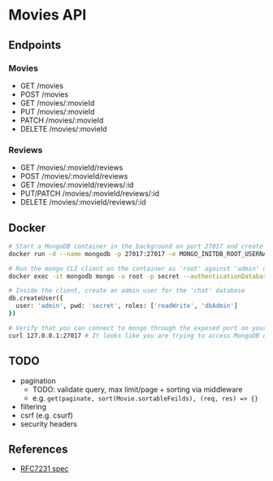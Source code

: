 # Movies API

## Endpoints

### Movies

- GET /movies
- POST /movies
- GET /movies/:movieId
- PUT /movies/:movieId
- PATCH /movies/:movieId
- DELETE /movies/:movieId

### Reviews

- GET /movies/:movieId/reviews
- POST /movies/:movieId/reviews
- GET /movies/:movieId/reviews/:id
- PUT/PATCH /movies/:movieId/reviews/:id
- DELETE /movies/:movieId/reviews/:id

## Docker

```sh
# Start a MongoDB container in the background on port 27017 and create a 'root' user on the 'admin' database
docker run -d --name mongodb -p 27017:27017 -e MONGO_INITDB_ROOT_USERNAME=root -e MONGO_INITDB_ROOT_PASSWORD=secret mongo

# Run the mongo CLI client on the container as 'root' against 'admin' database and connect to 'cinema'
docker exec -it mongodb mongo -u root -p secret --authenticationDatabase admin cinema

# Inside the client, create an admin user for the 'chat' database
db.createUser({
  user: 'admin', pwd: 'secret', roles: ['readWrite', 'dbAdmin']
})

# Verify that you can connect to mongo through the exposed port on your host machine
curl 127.0.0.1:27017 # It looks like you are trying to access MongoDB over HTTP on the native driver port.
```

## TODO

- pagination
  - TODO: validate query, max limit/page + sorting via middleware
  - e.g. `get(paginate, sort(Movie.sortableFeilds), (req, res) => {}`
- filtering
- csrf (e.g. csurf)
- security headers

## References

- [RFC7231 spec](https://tools.ietf.org/html/rfc7231#section-4.3)
